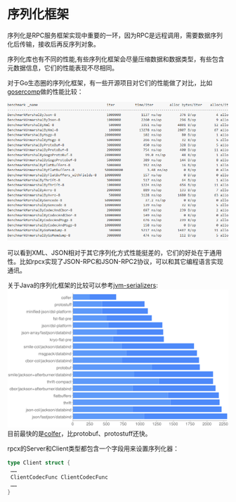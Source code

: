 # 序列化框架

序列化是RPC服务框架实现中重要的一环，因为RPC是远程调用，需要数据序列化后传输，接收后再反序列对象。

序列化库也有不同的性能,有些序列化框架会尽量压缩数据和数据类型，有些包含元数据信息，它们的性能表现不尽相同。

对于Go生态圈的序列化框架，有一些开源项目对它们的性能做了对比，比如 [gosercomp](https://github.com/smallnest/gosercomp)做的性能比较：

![](ch8-gosercomp.png)

可以看到XML、JSON相对于其它序列化方式性能挺差的，它们的好处在于通用性。比如rpcx实现了JSON-RPC和JSON-RPC2协议，可以和其它编程语言实现通讯。

关于Java的序列化框架的比较可以参考[jvm-serializers](https://github.com/eishay/jvm-serializers/):
![](ch8-jvm-serializers.png)
目前最快的是[colfer](https://github.com/pascaldekloe/colfer)，比protobuf、protostuff还快。



rpcx的Server和Client类型都包含一个字段用来设置序列化器：
```go
type Client struct {
 ……
 ClientCodecFunc ClientCodecFunc
 ……
}
```